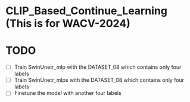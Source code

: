 # CLIP_Based_Continue_Learning (This is for WACV-2024)

# TODO
- [ ] Train SwinUnetr_mlp with the DATASET_08 which contains only four labels
- [ ] Train SwinUnetr_mlps with the DATASET_08 which contains only four labels
- [ ] Finetune the model with another four labels
